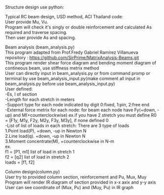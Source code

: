 Structure design use python:<br />

Typical RC beam design, USD method, ACI Thailand code:<br />
    User provide Mu, Vu.<br />
    Program will check it's singly or double reinforcement and calculated As required and traverse spacing.<br />
    Then user provide As and spacing.<br />
    
Beam analysis (beam_analysis.py)<br />
This program adapted from Prof.Fredy Gabriel Ramírez Villanueva repository : https://github.com/SirPrime/MatrixAnalysis-Beams.git<br />
This program render shear force diagram and bending moment diagram of contineous beam, use stiffness metrix method<br />
User can directly input in beam_analysis.py or from command promp or terminal by use beam_analysis_input.py(make comment all input in  beam_analysis.py before use  beam_analysis_input.py)<br />
User defined:<br />
    -Es, I of section<br />
    -Length for each stretch in meters<br />
    -Support type for each node indicated by digit 0:fixed, 1:pin, 2:free end<br />
    -External force metrix for each node: for beam each node have Fy(+down, -up) and M(+counterclockwise) ex.if you have 2 stretch you must define R0 = [F1y, M1y, F2y, M2y, F3y, M3y], if none defined 0<br />
    -List of list of loads in each stretch: There are 3 type of loads<br />
        1.Point load(P), +down, -up in Newton N<br />
        2.Line load(q). +down, -up in Newton N<br />
        3.Moment concentrate(M), +counterclockwise in N-m<br />
        ex.<br />
        f1 = [P1, m1] list of load in stretch 1<br />
        f2 = [q2] list of load in stretch 2<br />
        loads = [f1, f2]<br />

Column design(column.py)<br />
User try to provided column section, reinforcement and Pu, Mux, Muy<br />
Program will render IR diagram of section provided in x-x axix and  y-y axis<br />
User can see coordinate of (Mux, Pu) and (Muy, Pu) in IR graph<br />
